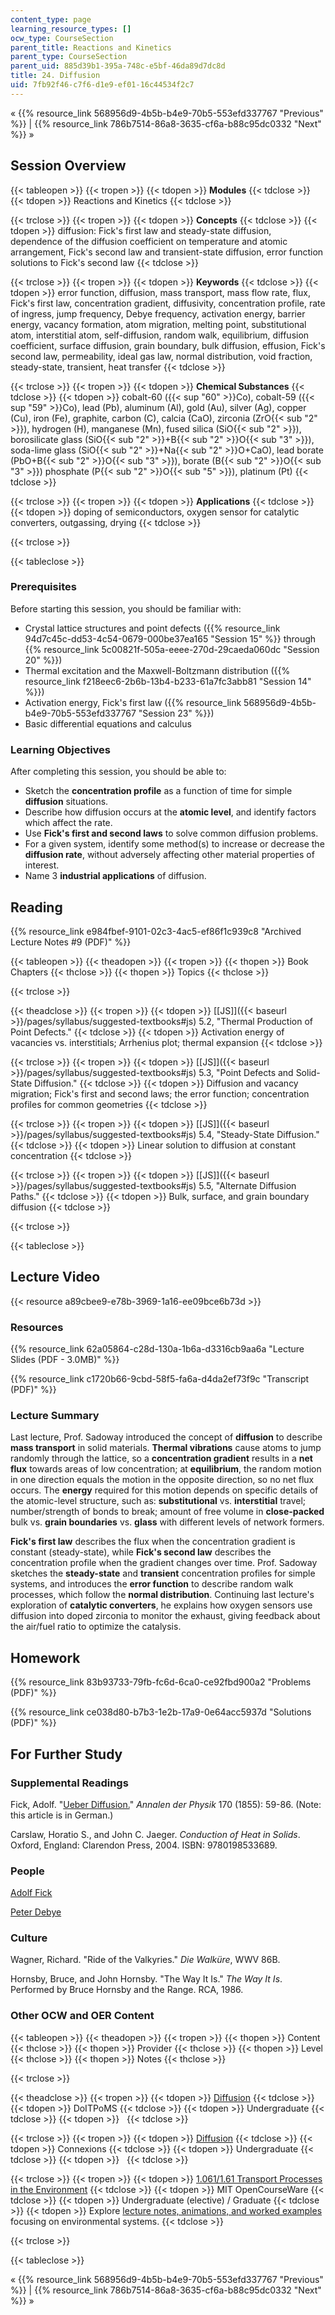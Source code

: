 ```yaml
---
content_type: page
learning_resource_types: []
ocw_type: CourseSection
parent_title: Reactions and Kinetics
parent_type: CourseSection
parent_uid: 885d39b1-395a-748c-e5bf-46da89d7dc8d
title: 24. Diffusion
uid: 7fb92f46-c7f6-d1e9-ef01-16c44534f2c7
---
```


« {{% resource_link 568956d9-4b5b-b4e9-70b5-553efd337767 "Previous" %}} | {{% resource_link 786b7514-86a8-3635-cf6a-b88c95dc0332 "Next" %}} »

Session Overview
----------------

{{< tableopen >}}
{{< tropen >}}
{{< tdopen >}}
**Modules**
{{< tdclose >}}
{{< tdopen >}}
Reactions and Kinetics
{{< tdclose >}}

{{< trclose >}}
{{< tropen >}}
{{< tdopen >}}
**Concepts**
{{< tdclose >}}
{{< tdopen >}}
diffusion: Fick's first law and steady-state diffusion, dependence of the diffusion coefficient on temperature and atomic arrangement, Fick's second law and transient-state diffusion, error function solutions to Fick's second law
{{< tdclose >}}

{{< trclose >}}
{{< tropen >}}
{{< tdopen >}}
**Keywords**
{{< tdclose >}}
{{< tdopen >}}
error function, diffusion, mass transport, mass flow rate, flux, Fick's first law, concentration gradient, diffusivity, concentration profile, rate of ingress, jump frequency, Debye frequency, activation energy, barrier energy, vacancy formation, atom migration, melting point, substitutional atom, interstitial atom, self-diffusion, random walk, equilibrium, diffusion coefficient, surface diffusion, grain boundary, bulk diffusion, effusion, Fick's second law, permeability, ideal gas law, normal distribution, void fraction, steady-state, transient, heat transfer
{{< tdclose >}}

{{< trclose >}}
{{< tropen >}}
{{< tdopen >}}
**Chemical Substances**
{{< tdclose >}}
{{< tdopen >}}
cobalt-60 ({{< sup "60" >}}Co), cobalt-59 ({{< sup "59" >}}Co), lead (Pb), aluminum (Al), gold (Au), silver (Ag), copper (Cu), iron (Fe), graphite, carbon (C), calcia (CaO), zirconia (ZrO{{< sub "2" >}}), hydrogen (H), manganese (Mn), fused silica (SiO{{< sub "2" >}}), borosilicate glass (SiO{{< sub "2" >}}+B{{< sub "2" >}}O{{< sub "3" >}}), soda-lime glass (SiO{{< sub "2" >}}+Na{{< sub "2" >}}O+CaO), lead borate (PbO+B{{< sub "2" >}}O{{< sub "3" >}}), borate (B{{< sub "2" >}}O{{< sub "3" >}}) phosphate (P{{< sub "2" >}}O{{< sub "5" >}}), platinum (Pt)
{{< tdclose >}}

{{< trclose >}}
{{< tropen >}}
{{< tdopen >}}
**Applications**
{{< tdclose >}}
{{< tdopen >}}
doping of semiconductors, oxygen sensor for catalytic converters, outgassing, drying
{{< tdclose >}}

{{< trclose >}}

{{< tableclose >}}

### Prerequisites

Before starting this session, you should be familiar with:

*   Crystal lattice structures and point defects ({{% resource_link 94d7c45c-dd53-4c54-0679-000be37ea165 "Session 15" %}} through {{% resource_link 5c00821f-505a-eeee-270d-29caeda060dc "Session 20" %}})
*   Thermal excitation and the Maxwell-Boltzmann distribution ({{% resource_link f218eec6-2b6b-13b4-b233-61a7fc3abb81 "Session 14" %}})
*   Activation energy, Fick's first law ({{% resource_link 568956d9-4b5b-b4e9-70b5-553efd337767 "Session 23" %}})
*   Basic differential equations and calculus

### Learning Objectives

After completing this session, you should be able to:

*   Sketch the **concentration profile** as a function of time for simple **diffusion** situations.
*   Describe how diffusion occurs at the **atomic level**, and identify factors which affect the rate.
*   Use **Fick's first and second laws** to solve common diffusion problems.
*   For a given system, identify some method(s) to increase or decrease the **diffusion rate**, without adversely affecting other material properties of interest.
*   Name 3 **industrial applications** of diffusion.

Reading
-------

{{% resource_link e984fbef-9101-02c3-4ac5-ef86f1c939c8 "Archived Lecture Notes #9 (PDF)" %}}

{{< tableopen >}}
{{< theadopen >}}
{{< tropen >}}
{{< thopen >}}
Book Chapters
{{< thclose >}}
{{< thopen >}}
Topics
{{< thclose >}}

{{< trclose >}}

{{< theadclose >}}
{{< tropen >}}
{{< tdopen >}}
[\[JS\]]({{< baseurl >}}/pages/syllabus/suggested-textbooks#js) 5.2, "Thermal Production of Point Defects."
{{< tdclose >}}
{{< tdopen >}}
Activation energy of vacancies vs. interstitials; Arrhenius plot; thermal expansion
{{< tdclose >}}

{{< trclose >}}
{{< tropen >}}
{{< tdopen >}}
[\[JS\]]({{< baseurl >}}/pages/syllabus/suggested-textbooks#js) 5.3, "Point Defects and Solid-State Diffusion."
{{< tdclose >}}
{{< tdopen >}}
Diffusion and vacancy migration; Fick's first and second laws; the error function; concentration profiles for common geometries
{{< tdclose >}}

{{< trclose >}}
{{< tropen >}}
{{< tdopen >}}
[\[JS\]]({{< baseurl >}}/pages/syllabus/suggested-textbooks#js) 5.4, "Steady-State Diffusion."
{{< tdclose >}}
{{< tdopen >}}
Linear solution to diffusion at constant concentration
{{< tdclose >}}

{{< trclose >}}
{{< tropen >}}
{{< tdopen >}}
[\[JS\]]({{< baseurl >}}/pages/syllabus/suggested-textbooks#js) 5.5, "Alternate Diffusion Paths."
{{< tdclose >}}
{{< tdopen >}}
Bulk, surface, and grain boundary diffusion
{{< tdclose >}}

{{< trclose >}}

{{< tableclose >}}

Lecture Video
-------------

{{< resource a89cbee9-e78b-3969-1a16-ee09bce6b73d >}}

### Resources

{{% resource_link 62a05864-c28d-130a-1b6a-d3316cb9aa6a "Lecture Slides (PDF - 3.0MB)" %}}

{{% resource_link c1720b66-9cbd-58f5-fa6a-d4da2ef73f9c "Transcript (PDF)" %}}

### Lecture Summary

Last lecture, Prof. Sadoway introduced the concept of **diffusion** to describe **mass transport** in solid materials. **Thermal vibrations** cause atoms to jump randomly through the lattice, so a **concentration gradient** results in a **net flux** towards areas of low concentration; at **equilibrium**, the random motion in one direction equals the motion in the opposite direction, so no net flux occurs. The **energy** required for this motion depends on specific details of the atomic-level structure, such as: **substitutional** vs. **interstitial** travel; number/strength of bonds to break; amount of free volume in **close-packed** bulk vs. **grain boundaries** vs. **glass** with different levels of network formers.

**Fick's first law** describes the flux when the concentration gradient is constant (steady-state), while **Fick's second law** describes the concentration profile when the gradient changes over time. Prof. Sadoway sketches the **steady-state** and **transient** concentration profiles for simple systems, and introduces the **error function** to describe random walk processes, which follow the **normal distribution**. Continuing last lecture's exploration of **catalytic converters**, he explains how oxygen sensors use diffusion into doped zirconia to monitor the exhaust, giving feedback about the air/fuel ratio to optimize the catalysis.

Homework
--------

{{% resource_link 83b93733-79fb-fc6d-6ca0-ce92fbd900a2 "Problems (PDF)" %}}

{{% resource_link ce038d80-b7b3-1e2b-17a9-0e64acc5937d "Solutions (PDF)" %}}

For Further Study
-----------------

### Supplemental Readings

Fick, Adolf. "[Ueber Diffusion.](http://dx.doi.org/10.1002/andp.18551700105)" _Annalen der Physik_ 170 (1855): 59-86. (Note: this article is in German.)

Carslaw, Horatio S., and John C. Jaeger. _Conduction of Heat in Solids_. Oxford, England: Clarendon Press, 2004. ISBN: 9780198533689.

### People

[Adolf Fick](http://en.wikipedia.org/wiki/Adolf_Eugen_Fick)

[Peter Debye](http://en.wikipedia.org/wiki/Peter_Debye)

### Culture

Wagner, Richard. "Ride of the Valkyries." _Die Walküre_, WWV 86B.

Hornsby, Bruce, and John Hornsby. "The Way It Is." _The Way It Is_. Performed by Bruce Hornsby and the Range. RCA, 1986.

### Other OCW and OER Content

{{< tableopen >}}
{{< theadopen >}}
{{< tropen >}}
{{< thopen >}}
Content
{{< thclose >}}
{{< thopen >}}
Provider
{{< thclose >}}
{{< thopen >}}
Level
{{< thclose >}}
{{< thopen >}}
Notes
{{< thclose >}}

{{< trclose >}}

{{< theadclose >}}
{{< tropen >}}
{{< tdopen >}}
[Diffusion](http://www.doitpoms.ac.uk/tlplib/diffusion/index.php)
{{< tdclose >}}
{{< tdopen >}}
DoITPoMS
{{< tdclose >}}
{{< tdopen >}}
Undergraduate
{{< tdclose >}}
{{< tdopen >}}
 
{{< tdclose >}}

{{< trclose >}}
{{< tropen >}}
{{< tdopen >}}
[Diffusion](http://cnx.org/content/m1010/latest/)
{{< tdclose >}}
{{< tdopen >}}
Connexions
{{< tdclose >}}
{{< tdopen >}}
Undergraduate
{{< tdclose >}}
{{< tdopen >}}
 
{{< tdclose >}}

{{< trclose >}}
{{< tropen >}}
{{< tdopen >}}
[1.061/1.61 Transport Processes in the Environment](/courses/1-061-transport-processes-in-the-environment-fall-2008)
{{< tdclose >}}
{{< tdopen >}}
MIT OpenCourseWare
{{< tdclose >}}
{{< tdopen >}}
Undergraduate (elective) / Graduate
{{< tdclose >}}
{{< tdopen >}}
Explore [lecture notes, animations, and worked examples](/courses/1-061-transport-processes-in-the-environment-fall-2008/pages/lecture-notes) focusing on environmental systems.
{{< tdclose >}}

{{< trclose >}}

{{< tableclose >}}

« {{% resource_link 568956d9-4b5b-b4e9-70b5-553efd337767 "Previous" %}} | {{% resource_link 786b7514-86a8-3635-cf6a-b88c95dc0332 "Next" %}} »